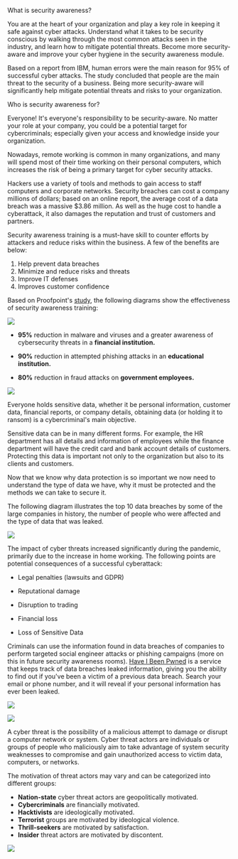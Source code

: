What is security awareness?

You are at the heart of your organization and play a key role in keeping it safe against cyber attacks. Understand what it takes to be security conscious by walking through the most common attacks seen in the industry, and learn how to mitigate potential threats. Become more security-aware and improve your cyber hygiene in the security awareness module.  

Based on a report from IBM, human errors were the main reason for 95% of successful cyber attacks. The study concluded that people are the main threat to the security of a business. Being more security-aware will significantly help mitigate potential threats and risks to your organization.  
  

Who is security awareness for?

Everyone! It's everyone's responsibility to be security-aware. No matter your role at your company, you could be a potential target for cybercriminals; especially given your access and knowledge inside your organization.

Nowadays, remote working is common in many organizations, and many will spend most of their time working on their personal computers, which increases the risk of being a primary target for cyber security attacks.

Hackers use a variety of tools and methods to gain access to staff computers and corporate networks. Security breaches can cost a company millions of dollars; based on an online report, the average cost of a data breach was a massive $3.86 million. As well as the huge cost to handle a cyberattack, it also damages the reputation and trust of customers and partners.

  

Security awareness training is a must-have skill to counter efforts by attackers and reduce risks within the business. A few of the benefits are below:

1. Help prevent data breaches
2. Minimize and reduce risks and threats
3. Improve IT defenses
4. Improves customer confidence

Based on Proofpoint's [study](https://www.proofpoint.com/us/threat-reference/security-awareness-training), the following diagrams show the effectiveness of security awareness training:

![](https://tryhackme-images.s3.amazonaws.com/user-uploads/5d617515c8cd8348d0b4e68f/room-content/65ce927c4068bc8322d3d3aec2054ad3.png)  

  

- **95%** reduction in malware and viruses and a greater awareness of cybersecurity threats in a **financial institution.**
- **90%** reduction in attempted phishing attacks in an **educational institution.**  
    
- **80%** reduction in fraud attacks on **government employees.**

![](https://tryhackme-images.s3.amazonaws.com/user-uploads/5d617515c8cd8348d0b4e68f/room-content/4374796361da906317b05d74aca1e898.png)  

Everyone holds sensitive data, whether it be personal information, customer data, financial reports, or company details, obtaining data (or holding it to ransom) is a cybercriminal's main objective.

Sensitive data can be in many different forms. For example, the HR department has all details and information of employees while the finance department will have the credit card and bank account details of customers. Protecting this data is important not only to the organization but also to its clients and customers.

Now that we know why data protection is so important we now need to understand the type of data we have, why it must be protected and the methods we can take to secure it.

  
The following diagram illustrates the top 10 data breaches by some of the large companies in history, the number of people who were affected and the type of data that was leaked.

  

![](https://tryhackme-images.s3.amazonaws.com/user-uploads/5d617515c8cd8348d0b4e68f/room-content/e24ebaf9a04fa7dd8ded2cac4b9e73e7.png)

The impact of cyber threats increased significantly during the pandemic, primarily due to the increase in home working. The following points are potential consequences of a successful cyberattack:  
  

- Legal penalties (lawsuits and GDPR)  
    
- Reputational damage
- Disruption to trading
- Financial loss  
    
- Loss of Sensitive Data

  

Criminals can use the information found in data breaches of companies to perform targeted social engineer attacks or phishing campaigns (more on this in future security awareness rooms). [Have I Been Pwned](https://haveibeenpwned.com/) is a service that keeps track of data breaches leaked information, giving you the ability to find out if you've been a victim of a previous data breach. Search your email or phone number, and it will reveal if your personal information has ever been leaked.  

![](https://tryhackme-images.s3.amazonaws.com/user-uploads/5d617515c8cd8348d0b4e68f/room-content/70cb3ce5244638ef8a37b1d5a1bb9504.png)

![](https://tryhackme-images.s3.amazonaws.com/user-uploads/5d617515c8cd8348d0b4e68f/room-content/3347314f42abd19a94964d35233ab19d.png)  

  

A cyber threat is the possibility of a malicious attempt to damage or disrupt a computer network or system. Cyber threat actors are individuals or groups of people who maliciously aim to take advantage of system security weaknesses to compromise and gain unauthorized access to victim data, computers, or networks.

  

The motivation of threat actors may vary and can be categorized into different groups:

- **Nation-state** cyber threat actors are geopolitically motivated.
- **Cybercriminals** are financially motivated.
- **Hacktivists** are ideologically motivated.
- **Terrorist** groups are motivated by ideological violence.
- **Thrill-seekers** are motivated by satisfaction.
- **Insider** threat actors are motivated by discontent.

![](https://tryhackme-images.s3.amazonaws.com/user-uploads/5d617515c8cd8348d0b4e68f/room-content/7d9458e93cf3b315f3c022e91cd49256.png)

